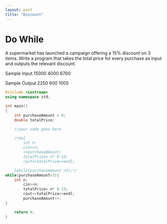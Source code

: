 ```yaml
---
layout: post
title: "Discount"
---
```

# Do While
A supermarket has launched a campaign offering a 15% discount on 3 items.
Write a program that takes the total price for every purchase as input and outputs the relevant discount.

Sample Input
15000
4000
6700

Sample Output
2250
600
1005

```cpp
#include <iostream>
using namespace std;

int main()
{
    int purchaseAmount = 0;
    double totalPrice;

    //your code goes here

    /*do{
    	int n;
    	cin>>n;
    	++purchaseAmount;
    	totalPrice= n* 0.15;
    	cout<<totalPrice<<endl;

    }while(purchaseAmount <3);*/
while(purchaseAmount<3){
	int n;
    	cin>>n;
    	totalPrice= n* 0.15;
    	cout<<totalPrice<<endl;
    	purchaseAmount++;
}

    return 0;
}
```
